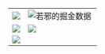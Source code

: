 <div align="center">
  <table border="0" width="90%" style="overflow: hidden">
    <tr>
      <td>
        <a href="https://wjkang.github.io/">
          <img
            src="https://github-readme-stats.vercel.app/api?username=wjkang&show_icons=true&icon_color=805AD5&text_color=718096&bg_color=ffffff&count_private=true"
          />
        </a>
      </td>
      <td>
        <a href="https://juejin.cn/user/1767670426385528">
          <img
            src="https://4sdvg7tqbv.us.aircode.run/juejin?uid=1767670426385528&hide_border=false"
            alt="若邪的掘金数据"
            style="zoom: 100%"
            align="left"
          />
        </a>
      </td>
    </tr>
    <tr>
      <td>
        <a href="https://github.com/lowcoding/lowcode-vscode">
          <img
            src="https://github-readme-stats.vercel.app/api/pin/?username=lowcoding&repo=lowcode-vscode&show_owner=true"
          />
        </a>
      </td>
      <td>
        <a href="https://github.com/lowcoding/lowcode-mock">
          <img
            src="https://github-readme-stats.vercel.app/api/pin/?username=lowcoding&repo=lowcode-mock&show_owner=true"
          />
        </a>
      </td>
    </tr>
    <tr>
      <td>
        <a href="https://github.com/lowcode-scaffold/lowcode-materials">
          <img
            src="https://github-readme-stats.vercel.app/api/pin/?username=lowcode-scaffold&repo=lowcode-materials&show_owner=true"
          />
        </a>
      </td>
      <td></td>
    </tr>
  </table>
</div>
